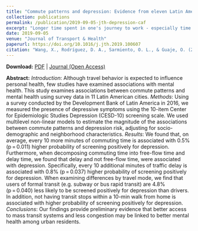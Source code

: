 ```yaml
---
title: "Commute patterns and depression: Evidence from eleven Latin American cities"
collection: publications
permalink: /publication/2019-09-05-jth-depression-caf
excerpt: "Longer time spent in one's journey to work - especially time in traffic delays - is associated with higher probability of depression."
date: 2019-09-05
venue: "Journal of Transport & Health"
paperurl: https://doi.org/10.1016/j.jth.2019.100607
citation: "Wang, X., Rodríguez, D. A., Sarmiento, O. L., & Guaje, O. (2019). Commute patterns and depression: Evidence from eleven Latin American cities. <i>Journal of Transport & Health, 14</i>, 100607."
---
```


**Download:** [PDF](https://xizewang.github.io/files/2019-09-05-jth-depression-caf.pdf) \| [Journal (Open Access)](https://doi.org/10.1016/j.jth.2019.100607)

**Abstract:**
<i>Introduction</i>: Although travel behavior is expected to influence personal health, few studies have examined associations with mental health. This study examines associations between commute patterns and mental health using survey data in 11 Latin American cities. <i>Methods</i>: Using a survey conducted by the Development Bank of Latin America in 2016, we measured the presence of depressive symptoms using the 10-item Center for Epidemiologic Studies Depression (CESD-10) screening scale. We used multilevel non-linear models to estimate the magnitude of the associations between commute patterns and depression risk, adjusting for socio-demographic and neighborhood characteristics. <i>Results</i>: We found that, on average, every 10 more minutes of commuting time is associated with 0.5% (p = 0.011) higher probability of screening positively for depression. Furthermore, when decomposing commuting time into free-flow time and delay time, we found that delay and not free-flow time, were associated with depression. Specifically, every 10 additional minutes of traffic delay is associated with 0.8% (p = 0.037) higher probability of screening positively for depression. When examining differences by travel mode, we find that users of formal transit (e.g. subway or bus rapid transit) are 4.8% (p = 0.040) less likely to be screened positively for depression than drivers. In addition, not having transit stops within a 10-min walk from home is associated with higher probability of screening positively for depression. <i>Conclusions</i>: Our findings provide preliminary evidence that better access to mass transit systems and less congestion may be linked to better mental health among urban residents.
